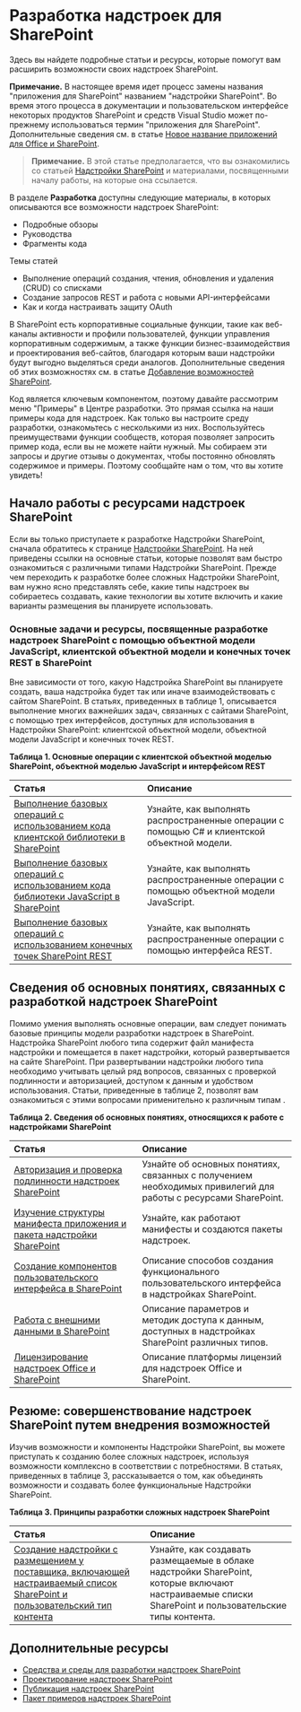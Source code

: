 # <a name="develop-sharepoint-add-ins"></a>Разработка надстроек для SharePoint
Здесь вы найдете подробные статьи и ресурсы, которые помогут вам расширить возможности своих надстроек SharePoint.
 
 **Примечание.** В настоящее время идет процесс замены названия "приложения для SharePoint" названием "надстройки SharePoint". Во время этого процесса в документации и пользовательском интерфейсе некоторых продуктов SharePoint и средств Visual Studio может по-прежнему использоваться термин "приложения для SharePoint". Дополнительные сведения см. в статье [Новое название приложений для Office и SharePoint](new-name-for-apps-for-sharepoint#bk_newname).
 
> **Примечание.** В этой статье предполагается, что вы ознакомились со статьей [Надстройки SharePoint](sharepoint-add-ins) и материалами, посвященными началу работы, на которые она ссылается.

В разделе **Разработка** доступны следующие материалы, в которых описываются все возможности надстроек SharePoint:


- Подробные обзоры
- Руководства
- Фрагменты кода
    
 
Темы статей 
 
- Выполнение операций создания, чтения, обновления и удаления (CRUD) со списками
- Создание запросов REST и работа с новыми API-интерфейсами
- Как и когда настраивать защиту OAuth
    
В SharePoint есть корпоративные социальные функции, такие как веб-каналы активности и профили пользователей, функции управления корпоративным содержимым, а также функции бизнес-взаимодействия и проектирования веб-сайтов, благодаря которым ваши надстройки будут выгодно выделяться среди аналогов. Дополнительные сведения об этих возможностях см. в статье [Добавление возможностей SharePoint](http://msdn.microsoft.com/library/11ecb65e-6dc5-4cf1-80ca-3c16418697b6%28Office.15%29.aspx).
 
Код является ключевым компонентом, поэтому давайте рассмотрим меню "Примеры" в Центре разработки. Это прямая ссылка на наши примеры кода для надстроек. Как только вы настроите среду разработки, ознакомьтесь с несколькими из них. Воспользуйтесь преимуществами функции сообществ, которая позволяет запросить пример кода, если вы не можете найти нужный. Мы собираем эти запросы и другие отзывы о документах, чтобы постоянно обновлять содержимое и примеры. Поэтому сообщайте нам о том, что вы хотите увидеть!

## <a name="get-started-with-sharepoint-add-ins-resources"></a>Начало работы с ресурсами надстроек SharePoint
<a name="bk_gettingstarted"> </a>

Если вы только приступаете к разработке Надстройки SharePoint, сначала обратитесь к странице  [Надстройки SharePoint](sharepoint-add-ins). На ней приведены ссылки на основные статьи, которые позволят вам быстро ознакомиться с различными типами Надстройки SharePoint. Прежде чем переходить к разработке более сложных Надстройки SharePoint, вам нужно ясно представлять себе, какие типы надстроек вы собираетесь создавать, какие технологии вы хотите включить и какие варианты размещения вы планируете использовать.
 
### <a name="essential-tasks-and-resources-for-developing-sharepoint-add-ins-using-the-client-object-model-javascript-object-model-and-rest-endpoints-in-sharepoint"></a>Основные задачи и ресурсы, посвященные разработке надстроек SharePoint с помощью объектной модели JavaScript, клиентской объектной модели и конечных точек REST в SharePoint
<a name="bk_essentials"> </a>

Вне зависимости от того, какую Надстройка SharePoint вы планируете создать, ваша надстройка будет так или иначе взаимодействовать с сайтом SharePoint. В статьях, приведенных в таблице 1, описывается выполнение многих важнейших задач, связанных с сайтами SharePoint, с помощью трех интерфейсов, доступных для использования в Надстройки SharePoint: клиентской объектной модели, объектной модели JavaScript и конечных точек REST.

**Таблица 1. Основные операции с клиентской объектной моделью SharePoint, объектной моделью JavaScript и интерфейсом REST**


|**Статья**|**Описание**|
|:-----|:-----|
| [Выполнение базовых операций с использованием кода клиентской библиотеки в SharePoint](complete-basic-operations-using-sharepoint-2013-client-library-code)|Узнайте, как выполнять распространенные операции с помощью C# и клиентской объектной модели.|
| [Выполнение базовых операций с использованием кода библиотеки JavaScript в SharePoint](complete-basic-operations-using-javascript-library-code-in-sharepoint-2013)|Узнайте, как выполнять распространенные операции с помощью объектной модели JavaScript.|
| [Выполнение базовых операций с использованием конечных точек SharePoint REST](complete-basic-operations-using-sharepoint-2013-rest-endpoints)|Узнайте, как выполнять распространенные операции с помощью интерфейса REST.|

## <a name="learn-the-fundamental-concepts-for-development-with-sharepoint-add-ins"></a>Сведения об основных понятиях, связанных с разработкой надстроек SharePoint
<a name="bk_fundamentals"> </a>

Помимо умения выполнять основные операции, вам следует понимать базовые принципы модели разработки надстроек в SharePoint. Надстройка SharePoint любого типа содержит файл манифеста надстройки и помещается в пакет надстройки, который развертывается на сайте SharePoint. При развертывании надстройки любого типа необходимо учитывать целый ряд вопросов, связанных с проверкой подлинности и авторизацией, доступом к данным и удобством использования. Статьи, приведенные в таблице 2, позволят вам ознакомиться с этими вопросами применительно к различным типам .

**Таблица 2. Сведения об основных понятиях, относящихся к работе с надстройками SharePoint**

|**Статья**|**Описание**|
|:-----|:-----|
| [Авторизация и проверка подлинности надстроек SharePoint](authorization-and-authentication-of-sharepoint-add-ins)|Узнайте об основных понятиях, связанных с получением необходимых привилегий для работы с ресурсами SharePoint.|
| [Изучение структуры манифеста приложения и пакета надстройки SharePoint](explore-the-app-manifest-structure-and-the-package-of-a-sharepoint-add-in)|Узнайте, как работают манифесты и создаются пакеты надстроек.|
| [Создание компонентов пользовательского интерфейса в SharePoint](create-ux-components-in-sharepoint-2013)|Описание способов создания функционального пользовательского интерфейса в надстройках SharePoint.|
| [Работа с внешними данными в SharePoint](work-with-external-data-in-sharepoint-2013)|Описание параметров и методик доступа к данным, доступных в надстройках SharePoint различных типов.|
| [Лицензирование надстроек Office и SharePoint](http://msdn.microsoft.com/library/license-your-office-and-sharepoint-add-ins%28Office.15%29.aspx)|Описание платформы лицензий для надстроек Office и SharePoint.|

## <a name="put-the-pieces-together-building-advanced-sharepoint-add-ins-by-integrating-capabilities"></a>Резюме: совершенствование надстроек SharePoint путем внедрения возможностей
<a name="bk_integrate"> </a>

Изучив возможности и компоненты Надстройки SharePoint, вы можете приступать к созданию более сложных надстроек, используя возможности комплексно в соответствии с потребностями. В статьях, приведенных в таблице 3, рассказывается о том, как объединять возможности и создавать более функциональные Надстройки SharePoint.
 
**Таблица 3. Принципы разработки сложных надстроек SharePoint**

|**Статья**|**Описание**|
|:-----|:-----|
| [Создание надстройки с размещением у поставщика, включающей настраиваемый список SharePoint и пользовательский тип контента](create-a-provider-hosted-add-in-that-includes-a-custom-sharepoint-list-and-conte)|Узнайте, как создавать размещаемые в облаке надстройки SharePoint, которые включают настраиваемые списки SharePoint и пользовательские типы контента.|

## <a name="additional-resources"></a>Дополнительные ресурсы
<a name="bk_addresources"> </a>

-  [Средства и среды для разработки надстроек SharePoint](tools-and-environments-for-developing-sharepoint-add-ins) 
-  [Проектирование надстроек SharePoint](design-sharepoint-add-ins)
-  [Публикация надстроек SharePoint](publish-sharepoint-add-ins)
-  [Пакет примеров надстроек SharePoint](http://code.msdn.microsoft.com/office/Apps-for-SharePoint-sample-64c80184)
 
